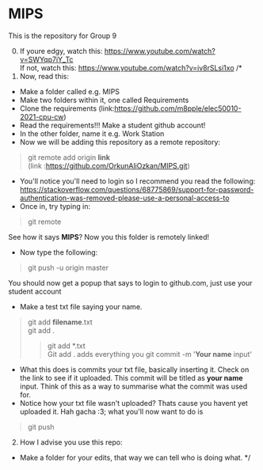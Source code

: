 # MIPS
This is the repository for Group 9

0)  If youre edgy, watch this:
https://www.youtube.com/watch?v=SWYqp7iY_Tc
<br>If not, watch this:
https://www.youtube.com/watch?v=iv8rSLsi1xo
/*
1)  Now, read this:<br>
  -  Make a folder called e.g. MIPS <br>
  -  Make two folders within it, one called Requirements <br>
  -  Clone the requirements (link:https://github.com/m8pple/elec50010-2021-cpu-cw) <br>
  -  Read the requirements!!! Make a student github account!<br>
  -  In the other folder, name it e.g. Work Station <br>
  -  Now we will be adding this repository as a remote repository:<br>
  > git remote add origin **link** <br> 
  (link :https://github.com/OrkunAliOzkan/MIPS.git) <br>
  
  - You'll notice you'll need to login so I recommend you read the following: https://stackoverflow.com/questions/68775869/support-for-password-authentication-was-removed-please-use-a-personal-access-to
  - Once in, try typing in: <br>
  > git remote <br>

  See how it says **MIPS**? Now you this folder is remotely linked!
  - Now type the following: <br>
  > git push -u origin master <br>

  You should now get a popup that says to login to github.com, just use your student account <br>
  - Make a test txt file saying your name. 
  > git add **filename**.txt <br>
  > git add . <br>
  > > git add *.txt <br>
 Git add . adds everything you 
 > git commit -m '**Your name** input'

- What this does is commits your txt file, basically inserting it. Check on the link to see if it uploaded. This commit will be titled as **your name** input. Think of this as a way to summarise what the commit was used for.
- Notice how your txt file wasn't uploaded? Thats cause you havent yet uploaded it. Hah gacha :3; what you'll now want to do is<br>
> git push
2)  How I advise you use this repo:
- Make a folder for your edits, that way we can tell who is doing what. 
*/
